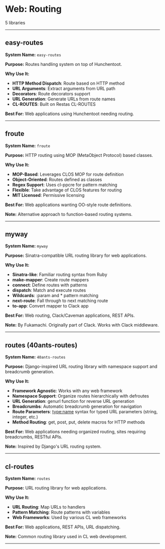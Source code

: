 # Web: Routing

5 libraries

---

## easy-routes

**System Name:** `easy-routes`

**Purpose:** Routes handling system on top of Hunchentoot.

**Why Use It:**
- **HTTP Method Dispatch**: Route based on HTTP method
- **URL Arguments**: Extract arguments from URL path
- **Decorators**: Route decorators support
- **URL Generation**: Generate URLs from route names
- **CL-ROUTES**: Built on Restas CL-ROUTES

**Best For:** Web applications using Hunchentoot needing routing.

---


## froute

**System Name:** `froute`

**Purpose:** HTTP routing using MOP (MetaObject Protocol) based classes.

**Why Use It:**
- **MOP-Based**: Leverages CLOS MOP for route definition
- **Object-Oriented**: Routes defined as classes
- **Regex Support**: Uses cl-ppcre for pattern matching
- **Flexible**: Take advantage of CLOS features for routing
- **MIT Licensed**: Permissive licensing

**Best For:** Web applications wanting OO-style route definitions.

**Note:** Alternative approach to function-based routing systems.

---


## myway

**System Name:** `myway`

**Purpose:** Sinatra-compatible URL routing library for web applications.

**Why Use It:**
- **Sinatra-like**: Familiar routing syntax from Ruby
- **make-mapper**: Create route mappers
- **connect**: Define routes with patterns
- **dispatch**: Match and execute routes
- **Wildcards**: :param and * pattern matching
- **next-route**: Fall through to next matching route
- **to-app**: Convert mapper to Clack app

**Best For:** Web routing, Clack/Caveman applications, REST APIs.

**Note:** By Fukamachi. Originally part of Clack. Works with Clack middleware.

---


## routes (40ants-routes)

**System Name:** `40ants-routes`

**Purpose:** Django-inspired URL routing library with namespace support and breadcrumb generation.

**Why Use It:**
- **Framework Agnostic**: Works with any web framework
- **Namespace Support**: Organize routes hierarchically with defroutes
- **URL Generation**: genurl function for reverse URL generation
- **Breadcrumbs**: Automatic breadcrumb generation for navigation
- **Route Parameters**: <type:name> syntax for typed URL parameters (string, integer, etc.)
- **Method Routing**: get, post, put, delete macros for HTTP methods

**Best For:** Web applications needing organized routing, sites requiring breadcrumbs, RESTful APIs.

**Note:** Inspired by Django's URL routing system.

---


## cl-routes

**System Name:** `routes`

**Purpose:** URL routing library for web applications.

**Why Use It:**
- **URL Routing**: Map URLs to handlers
- **Pattern Matching**: Route patterns with variables
- **Web Frameworks**: Used by various CL web frameworks

**Best For:** Web applications, REST APIs, URL dispatching.

**Note:** Common routing library used in CL web development.

---


